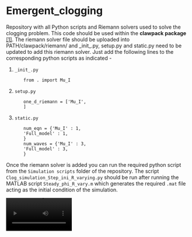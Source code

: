 # Emergent_clogging
Repository with all Python scripts and Riemann solvers used to solve the clogging problem. This code should be used within the **clawpack package** [[1]](#1).
The riemann solver file should be uploaded into PATH/clawpack/riemann/ and \_init_.py, setup.py and static.py need to be updated to add this riemann solver. Just add the following lines to the corresponding python scripts as indicated - <br>
<ol>
<li> 
  
`_init_.py` <br>
<ul>
  
  `from . import Mu_I` <br> 
</ul>
</li>

 <li> 
   
`setup.py` <br> 
<ul>

`one_d_riemann = ['Mu_I',`<br>
                  `]`
 </ul>                 
<li> 

  
`static.py` <br>
<ul>

`num_eqn = {'Mu_I' : 1,` <br>
        `'Full_model' : 1,` <br>
        `}`<br>
`num_waves = {'Mu_I' : 3,`<br>
        `'Full_model' : 3,`<br>
        `}`
</ul>
</ol>

Once the riemann solver is added you can run the required python script from the `Simulation scripts` folder of the repository. The script `Clog_simulation_Step_ini_R_varying.py` should be run after running the MATLAB script `Steady_phi_R_vary.m` which generates the required `.mat` file acting as the initial condition of the simulation.

<video src='https://github.com/user-attachments/assets/508e44cc-ef77-4d71-b033-a93cb9cf2c07' width='180'>



## References
<a id="1">[1]</a> 
Ketcheson, David I. and Mandli, Kyle T. and Ahmadia, Aron J. and Alghamdi, Amal and Quezada de Luna, Manuel and Parsani, Matteo and Knepley, Matthew G. and Emmett, Matthew (2012). 
PyClaw: Accessible, Extensible, Scalable Tools for Wave Propagation Problems. 
SIAM Journal on Scientific Computing,34(4), C210--C231.
